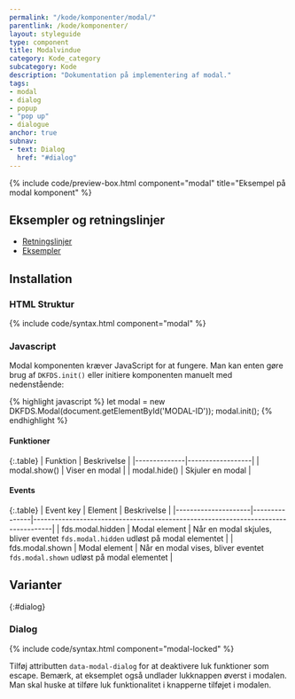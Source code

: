 ```yaml
---
permalink: "/kode/komponenter/modal/"
parentlink: /kode/komponenter/
layout: styleguide
type: component
title: Modalvindue
category: Kode_category
subcategory: Kode
description: "Dokumentation på implementering af modal."
tags: 
- modal
- dialog
- popup
- "pop up"
- dialogue
anchor: true
subnav:
- text: Dialog
  href: "#dialog"
---
```


{% include code/preview-box.html component="modal" title="Eksempel på modal komponent" %}

## Eksempler og retningslinjer
<ul class="nobullet-list">
    <li><a href="/komponenter/modal/#retningslinjer">Retningslinjer</a></li>
    <li><a href="/komponenter/modal/">Eksempler</a></li>
</ul>

## Installation

### HTML Struktur

{% include code/syntax.html component="modal" %}

### Javascript
Modal komponenten kræver JavaScript for at fungere. Man kan enten gøre brug af `DKFDS.init()` eller initiere komponenten manuelt med nedenstående:

{% highlight javascript %}
let modal = new DKFDS.Modal(document.getElementById('MODAL-ID'));
modal.init();
{% endhighlight %}

#### Funktioner

{:.table}
| Funktion     | Beskrivelse      |
|--------------|------------------|
| modal.show() | Viser en modal   |
| modal.hide() | Skjuler en modal |

#### Events

{:.table}
| Event key           | Element       | Beskrivelse                                                                       |
|---------------------|---------------|-----------------------------------------------------------------------------------|
| fds.modal.hidden    | Modal element | Når en modal skjules, bliver eventet `fds.modal.hidden` udløst på modal elementet |
| fds.modal.shown     | Modal element | Når en modal vises, bliver eventet `fds.modal.shown` udløst på modal elementet    |

## Varianter

{:#dialog}
### Dialog

{% include code/syntax.html component="modal-locked" %}

Tilføj attributten `data-modal-dialog` for at deaktivere luk funktioner som escape. Bemærk, at eksemplet også undlader lukknappen øverst i modalen. Man skal huske at tilføre luk funktionalitet i knapperne tilføjet i modalen.